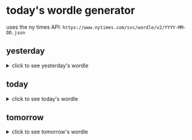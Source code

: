 # today's wordle generator

uses the ny times API: `https://www.nytimes.com/svc/wordle/v2/YYYY-MM-DD.json`

## yesterday

<details>
    <summary>click to see yesterday's wordle</summary>

    rebel

</details>

## today

<details>
    <summary>click to see today's wordle</summary>

    aisle

</details>

## tomorrow

<details>
    <summary>click to see tomorrow's wordle</summary>

    brass

</details>
